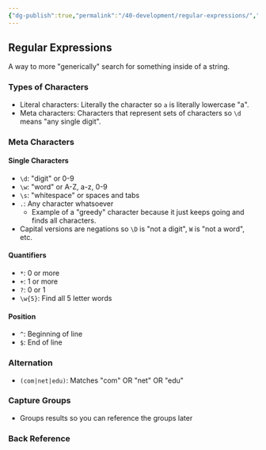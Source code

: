 ```yaml
---
{"dg-publish":true,"permalink":"/40-development/regular-expressions/","noteIcon":"","created":"2024.08.29 17:17","updated":"2024.09.09 16:17"}
---
```



## Regular Expressions

A way to more "generically" search for something inside of a string.

### Types of Characters

-   Literal characters: Literally the character so `a` is literally lowercase "a".
-   Meta characters: Characters that represent sets of characters so `\d` means "any single digit".

### Meta Characters

#### Single Characters

-   `\d`: "digit" or 0-9
-   `\w`: "word" or A-Z, a-z, 0-9
-   `\s`: "whitespace" or spaces and tabs
-   `.`: Any character whatsoever
    -   Example of a "greedy" character because it just keeps going and finds all characters.
-   Capital versions are negations so `\D` is "not a digit", `W` is "not a word", etc.

#### Quantifiers

-   `*`: 0 or more
-   `+`: 1 or more
-   `?`: 0 or 1
-   `\w{5}`: Find all 5 letter words

#### Position

-   `^`: Beginning of line
-   `$`: End of line

### Alternation

-   `(com|net|edu)`: Matches "com" OR "net" OR "edu"

### Capture Groups

-   Groups results so you can reference the groups later

### Back Reference
